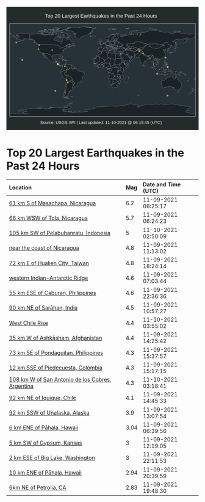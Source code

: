 ![Map](./map.png)

# Top 20 Largest Earthquakes in the Past 24 Hours

| Location | Mag | Date and Time (UTC) |
|:---|:---|:---|
| [61 km S of Masachapa, Nicaragua](https://earthquake.usgs.gov/earthquakes/eventpage/us7000fskw) | 6.2 | 11-09-2021 06:25:17 |
| [66 km WSW of Tola, Nicaragua](https://earthquake.usgs.gov/earthquakes/eventpage/us7000fsku) | 5.7 | 11-09-2021 06:24:23 |
| [105 km SW of Pelabuhanratu, Indonesia](https://earthquake.usgs.gov/earthquakes/eventpage/us7000fsv8) | 5 | 11-10-2021 02:50:09 |
| [near the coast of Nicaragua](https://earthquake.usgs.gov/earthquakes/eventpage/us7000fsp1) | 4.8 | 11-09-2021 11:13:02 |
| [72 km E of Hualien City, Taiwan](https://earthquake.usgs.gov/earthquakes/eventpage/us7000fss1) | 4.8 | 11-09-2021 18:24:14 |
| [western Indian-Antarctic Ridge](https://earthquake.usgs.gov/earthquakes/eventpage/us7000fslf) | 4.6 | 11-09-2021 07:03:44 |
| [55 km ESE of Caburan, Philippines](https://earthquake.usgs.gov/earthquakes/eventpage/us7000fsty) | 4.6 | 11-09-2021 22:36:36 |
| [90 km NE of Sarāhan, India](https://earthquake.usgs.gov/earthquakes/eventpage/us7000fsnw) | 4.5 | 11-09-2021 10:57:27 |
| [West Chile Rise](https://earthquake.usgs.gov/earthquakes/eventpage/us7000fsvm) | 4.4 | 11-10-2021 03:55:02 |
| [35 km W of Ashkāsham, Afghanistan](https://earthquake.usgs.gov/earthquakes/eventpage/us7000fspx) | 4.4 | 11-09-2021 14:25:42 |
| [73 km SE of Pondaguitan, Philippines](https://earthquake.usgs.gov/earthquakes/eventpage/us7000fsq6) | 4.3 | 11-09-2021 15:37:57 |
| [12 km SSE of Piedecuesta, Colombia](https://earthquake.usgs.gov/earthquakes/eventpage/us7000fsq4) | 4.3 | 11-09-2021 15:17:15 |
| [108 km W of San Antonio de los Cobres, Argentina](https://earthquake.usgs.gov/earthquakes/eventpage/us7000fsvf) | 4.3 | 11-10-2021 03:18:41 |
| [92 km NE of Iquique, Chile](https://earthquake.usgs.gov/earthquakes/eventpage/us7000fspy) | 4.1 | 11-09-2021 14:45:33 |
| [92 km SSW of Unalaska, Alaska](https://earthquake.usgs.gov/earthquakes/eventpage/us7000fspm) | 3.9 | 11-09-2021 13:07:54 |
| [6 km ENE of Pāhala, Hawaii](https://earthquake.usgs.gov/earthquakes/eventpage/hv72788582) | 3.04 | 11-09-2021 06:39:56 |
| [5 km SW of Gypsum, Kansas](https://earthquake.usgs.gov/earthquakes/eventpage/us7000fspc) | 3 | 11-09-2021 12:19:05 |
| [2 km ESE of Big Lake, Washington](https://earthquake.usgs.gov/earthquakes/eventpage/uw61796116) | 3 | 11-09-2021 22:11:53 |
| [10 km ENE of Pāhala, Hawaii](https://earthquake.usgs.gov/earthquakes/eventpage/hv72789347) | 2.94 | 11-09-2021 20:39:59 |
| [6km NE of Petrolia, CA](https://earthquake.usgs.gov/earthquakes/eventpage/nc73650800) | 2.83 | 11-09-2021 19:48:30 |
